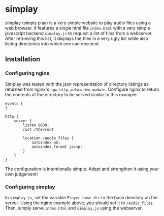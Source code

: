 # simplay

simplay (simply play) is a very simple website to play audio files using a web browser. It features
a single html file `index.html` with a very simple javascript backend `simplay.js` to request a list
of files from a webserver. After retrieving this list, it displays the files in a very ugly list
while also listing directories into which one can descend.

## Installation

### Configuring nginx
Simplay was tested with the json representation of directory listings as returned from nginx's
`ngx_http_autoindex_module`. Configure nginx to return the contents of the directory to be served similar to this
example:

    events {
    }

    http {
        server {
            listen 8080;
            root /the/root

            location /audio_files {
                autoindex on;
                autoindex_format jsonp;
            }
        }
    }

The configuration is intentionally simple. Adapt and strengthen it using your own judgement!

### Configuring simplay
In `simplay.js`, set the variable `Player.base_dir` to the base directory on the server. Using the
nginx example above, you should set it to `/audio_files`. Then, simply serve `index.html` and
`simplay.js` using the webserver.

